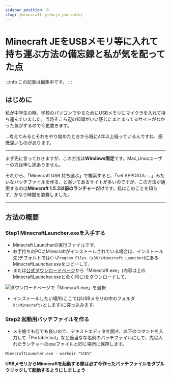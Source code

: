 ```yaml
---
sidebar_position: 0
slug: /minecraft-je/mcje_portable/
---
```

# Minecraft JEをUSBメモリ等に入れて持ち運ぶ方法の備忘録と私が気を配ってた点

:::info
この記事は編集中です。
:::

## はじめに

私が中学生の時、学校のパソコンでやるためにUSBメモリにマイクラを入れて持ち運んでいました。当時そこら辺の知識がいい感じにまとまってるサイトがなかった気がするので今更書きます。

…考えてみるとそれをやり始めたときから既に4年以上経っているんですね、感慨深いものがあります。

***

まず先に言っておきますが、この方法は**Windows限定**です。Mac,Linuxユーザーの方は申し訳ありません。

それから、「Minecraft USB 持ち運ぶ」で検索すると、「set APPDATA=…」みたいなバッチファイルを作る、と書いてあるサイトが多いのですが、この方法が通用するのは**Minecraft 1.5.2以前のランチャーだけ**です。私はこのことを知らず、かなり時間を浪費しました。


***

## 方法の概要

### Step1 MinecraftLauncher.exeを入手する

- Minecraft Launcherの実行ファイルです。
- お手持ちのPCにMinecraftがインストールされている場合は、インストール先(デフォルトでは`C:\Program Files (x86)\Minecraft Launcher`)にあるMinecraftLauncher.exeをコピーして、
- または[公式ダウンロードページ](https://www.minecraft.net/ja-jp/download/alternative)から「Minecraft.exe」(内容は上のMinecraftLauncher.exeと全く同じ)をダウンロードして、

![ダウンロードページで「Minecraft.exe」を選択](/minecraft-je/howto/mcje_portable/Launcher_Download.png)

- インストールしたい場所(ここではUSBメモリの中のフォルダ `X:\Minecraft\`とします)に突っ込みます。

### Step2 起動用バッチファイルを作る

- メモ帳でも何でも良いので、テキストエディタを開き、以下のコマンドを入力して「Portable.bat」など適当なな名前のバッチファイルにして、先程入れたランチャーのexeファイルと同じ場所に保存します。

```MinecraftLauncher.exe --workdir "%CD%"```

**USBメモリからMinecraftを起動する際は必ず今作ったバッチファイルをダブルクリックして起動するようにしましょう**


